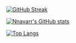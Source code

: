 [![GitHub Streak](http://github-readme-streak-stats.herokuapp.com?user=nnavarr&theme=onedark_duo&date_format=M%20j%5B%2C%20Y%5D)](https://git.io/streak-stats)

[![Nnavarr's GitHub stats](https://github-readme-stats.vercel.app/api?username=nnavarr&theme=onedark)](https://github.com/anuraghazra/github-readme-stats)

[![Top Langs](https://github-readme-stats.vercel.app/api/top-langs/?username=nnavarr&layout=compact&theme=vision-friendly-dark&hide=html)](https://github.com/anuraghazra/github-readme-stats)
